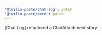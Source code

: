 ```yaml
---
'@twilio-paste/chat-log': patch
'@twilio-paste/core': patch
---
```


[Chat Log] refactored a ChatAttachment story
